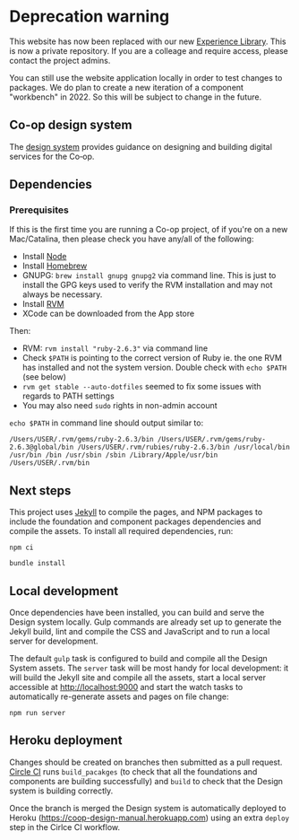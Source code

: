 # Deprecation warning
This website has now been replaced with our new [Experience Library](https://github.com/coopdigital/experience-library). This is now a private repository. If you are a colleage and require access, please contact the project admins.

You can still use the website application locally in order to test changes to packages. We do plan to create a new iteration of a component "workbench" in 2022. So this will be subject to change in the future.

## Co-op design system

The [design system](http://coop.co.uk/designsystem) provides guidance on designing and building digital services for the Co‑op.

## Dependencies

### Prerequisites

If this is the first time you are running a Co-op project, of if you're on a new Mac/Catalina, then please check you have any/all of the following:

- Install [Node](https://nodejs.org/en/download/)
- Install [Homebrew](https://brew.sh) 
- GNUPG: `brew install gnupg gnupg2` via command line. This is just to install the GPG keys used to verify the RVM installation and may not always be necessary. 
- Install [RVM](https://rvm.io/rvm/install)
- XCode can be downloaded from the App store

Then:

- RVM: `rvm install "ruby-2.6.3"` via command line
- Check `$PATH` is pointing to the correct version of Ruby ie. the one RVM has installed and not the system version. Double check with `echo $PATH` (see below)
- `rvm get stable --auto-dotfiles` seemed to fix some issues with regards to PATH settings
- You may also need `sudo` rights in non-admin account

`echo $PATH` in command line should output similar to:

`/Users/USER/.rvm/gems/ruby-2.6.3/bin /Users/USER/.rvm/gems/ruby-2.6.3@global/bin /Users/USER/.rvm/rubies/ruby-2.6.3/bin /usr/local/bin /usr/bin /bin /usr/sbin /sbin /Library/Apple/usr/bin /Users/USER/.rvm/bin`

## Next steps

This project uses [Jekyll](http://jekyllrb.com/) to compile the pages, and NPM packages to include the foundation and component packages dependencies and compile the assets. To install all required dependencies, run:

```
npm ci

bundle install
```

## Local development

Once dependencies have been installed, you can build and serve the Design system locally. Gulp commands are already set up to generate the Jekyll build, lint and compile the CSS and JavaScript and to run a local server for development.

The default `gulp` task is configured to build and compile all the Design System assets. The `server` task will be most handy for local development: it will build the Jekyll site and compile all the assets, start a local server accessible at <http://localhost:9000> and start the watch tasks to automatically re-generate assets and pages on file change:

```
npm run server
```

## Heroku deployment

Changes should be created on branches then submitted as a pull request. [Circle CI](https://circleci.com/gh/coopdigital/workflows/coop-frontend) runs `build_pacakges` (to check that all the foundations and components are building successfully) and `build` to check that the Design system is building correctly.

Once the branch is merged the Design system is automatically deployed to Heroku (<https://coop-design-manual.herokuapp.com>) using an extra `deploy` step in the Cirlce CI workflow.
